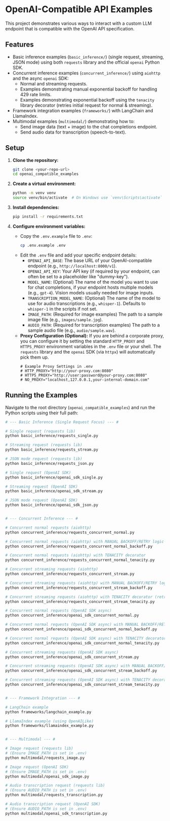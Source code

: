 # OpenAI-Compatible API Examples

This project demonstrates various ways to interact with a custom LLM endpoint that is compatible with the OpenAI API specification.

## Features

*   Basic inference examples (`basic_inference/`) (single request, streaming, JSON mode) using both `requests` library and the official `openai` Python SDK.
*   Concurrent inference examples (`concurrent_inference/`) using `aiohttp` and the async `openai` SDK:
    *   Normal and streaming requests.
    *   Examples demonstrating manual exponential backoff for handling 429 rate limits.
    *   Examples demonstrating exponential backoff using the `tenacity` library decorator (retries initial request for normal & streaming).
*   Framework integration examples (`frameworks/`) with LangChain and LlamaIndex.
*   Multimodal examples (`multimodal/`) demonstrating how to:
    *   Send image data (text + image) to the chat completions endpoint.
    *   Send audio data for transcription (speech-to-text).

## Setup

1.  **Clone the repository:**
    ```bash
    git clone <your-repo-url>
    cd openai_compatible_examples
    ```

2.  **Create a virtual environment:**
    ```bash
    python -m venv venv
    source venv/bin/activate  # On Windows use `venv\Scripts\activate`
    ```

3.  **Install dependencies:**
    ```bash
    pip install -r requirements.txt
    ```

4.  **Configure environment variables:**
    *   Copy the `.env.example` file to `.env`:
        ```bash
        cp .env.example .env
        ```
    *   Edit the `.env` file and add your specific endpoint details:
        *   `OPENAI_API_BASE`: The base URL of your OpenAI-compatible endpoint (e.g., `http://localhost:8000/v1`).
        *   `OPENAI_API_KEY`: Your API key (if required by your endpoint, can often be set to a placeholder like "dummy-key").
        *   `MODEL_NAME`: (Optional) The name of the model you want to use for chat completions, if your endpoint hosts multiple models (e.g., `gpt-4`). Vision models usually needed for image inputs.
        *   `TRANSCRIPTION_MODEL_NAME`: (Optional) The name of the model to use for audio transcriptions (e.g., `whisper-1`). Defaults to `whisper-1` in the scripts if not set.
        *   `IMAGE_PATH`: (Required for image examples) The path to a sample image file (e.g., `images/sample.jpg`).
        *   `AUDIO_PATH`: (Required for transcription examples) The path to a sample audio file (e.g., `audio/sample.wav`).
    *   **Proxy Configuration (Optional):** If you are behind a corporate proxy, you can configure it by setting the standard `HTTP_PROXY` and `HTTPS_PROXY` environment variables in the `.env` file or your shell. The `requests` library and the `openai` SDK (via `httpx`) will automatically pick them up.
        ```dotenv
        # Example Proxy Settings in .env
        # HTTP_PROXY="http://your-proxy.com:8080"
        # HTTPS_PROXY="http://user:password@your-proxy.com:8080"
        # NO_PROXY="localhost,127.0.0.1,your-internal-domain.com"
        ```

## Running the Examples

Navigate to the root directory (`openai_compatible_examples`) and run the Python scripts using their full path:

```bash
# --- Basic Inference (Single Request Focus) --- #

# Single request (requests lib)
python basic_inference/requests_single.py

# Streaming request (requests lib)
python basic_inference/requests_stream.py

# JSON mode request (requests lib)
python basic_inference/requests_json.py

# Single request (OpenAI SDK)
python basic_inference/openai_sdk_single.py

# Streaming request (OpenAI SDK)
python basic_inference/openai_sdk_stream.py

# JSON mode request (OpenAI SDK)
python basic_inference/openai_sdk_json.py


# --- Concurrent Inference --- #

# Concurrent normal requests (aiohttp)
python concurrent_inference/requests_concurrent_normal.py

# Concurrent normal requests (aiohttp) with MANUAL BACKOFF/RETRY logic
python concurrent_inference/requests_concurrent_normal_backoff.py

# Concurrent normal requests (aiohttp) with TENACITY decorator
python concurrent_inference/requests_concurrent_normal_tenacity.py

# Concurrent streaming requests (aiohttp)
python concurrent_inference/requests_concurrent_stream.py

# Concurrent streaming requests (aiohttp) with MANUAL BACKOFF/RETRY logic
python concurrent_inference/requests_concurrent_stream_backoff.py

# Concurrent streaming requests (aiohttp) with TENACITY decorator (retries initiation)
python concurrent_inference/requests_concurrent_stream_tenacity.py

# Concurrent normal requests (OpenAI SDK async)
python concurrent_inference/openai_sdk_concurrent_normal.py

# Concurrent normal requests (OpenAI SDK async) with MANUAL BACKOFF/RETRY logic
python concurrent_inference/openai_sdk_concurrent_normal_backoff.py

# Concurrent normal requests (OpenAI SDK async) with TENACITY decorator
python concurrent_inference/openai_sdk_concurrent_normal_tenacity.py

# Concurrent streaming requests (OpenAI SDK async)
python concurrent_inference/openai_sdk_concurrent_stream.py

# Concurrent streaming requests (OpenAI SDK async) with MANUAL BACKOFF/RETRY logic
python concurrent_inference/openai_sdk_concurrent_stream_backoff.py

# Concurrent streaming requests (OpenAI SDK async) with TENACITY decorator (retries initiation)
python concurrent_inference/openai_sdk_concurrent_stream_tenacity.py


# --- Framework Integration --- #

# LangChain example
python frameworks/langchain_example.py

# LlamaIndex example (using OpenAILike)
python frameworks/llamaindex_example.py


# --- Multimodal --- #

# Image request (requests lib)
# (Ensure IMAGE_PATH is set in .env)
python multimodal/requests_image.py

# Image request (OpenAI SDK)
# (Ensure IMAGE_PATH is set in .env)
python multimodal/openai_sdk_image.py

# Audio transcription request (requests lib)
# (Ensure AUDIO_PATH is set in .env)
python multimodal/requests_transcription.py

# Audio transcription request (OpenAI SDK)
# (Ensure AUDIO_PATH is set in .env)
python multimodal/openai_sdk_transcription.py
